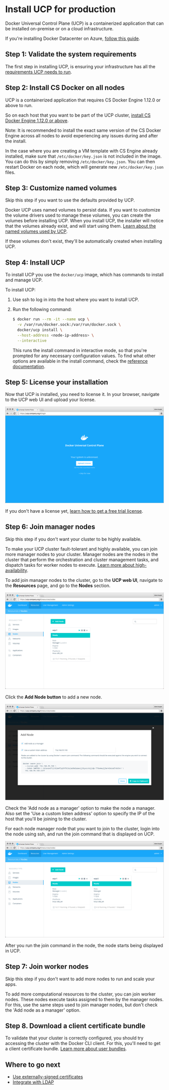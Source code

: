 <!--[metadata]>
+++
aliases = [ "/ucp/production-install/"]
title = "Install UCP for production"
description = "Learn how to install Docker Universal Control Plane on production"
keywords = ["Universal Control Plane, UCP, install"]
[menu.main]
parent="mn_ucp_installation"
identifier="ucp_install_production"
weight=20
+++
<![end-metadata]-->

# Install UCP for production

Docker Universal Control Plane (UCP) is a containerized application that can be
installed on-premise or on a cloud infrastructure.

If you're installing Docker Datacenter on Azure, [follow this guide](https://success.docker.com/?cid=ddc-on-azure).

## Step 1: Validate the system requirements

The first step in installing UCP, is ensuring your
infrastructure has all the [requirements UCP needs to run](system-requirements.md).


## Step 2: Install CS Docker on all nodes

UCP is a containerized application that requires CS Docker Engine 1.12.0 or
above to run.

So on each host that you want to be part of the UCP cluster,
[install CS Docker Engine 1.12.0 or above](https://docs.docker.com/docker-trusted-registry/cs-engine/install/).

Note: It is recommended to install the exact same version of the CS Docker Engine across all nodes to avoid experiencing any issues during and after the install.

In the case where you are creating a VM template with CS Engine already installed, make sure that `/etc/docker/key.json` is not included in the image. You can do this by simply removing `/etc/docker/key.json`. You can then restart Docker on each node, which will generate new `/etc/docker/key.json` files.


## Step 3: Customize named volumes

Skip this step if you want to use the defaults provided by UCP.

Docker UCP uses named volumes to persist data. If you want
to customize the volume drivers used to manage these volumes, you can
create the volumes before installing UCP. When you install UCP, the installer
will notice that the volumes already exist, and will start using them.
[Learn about the named volumes used by UCP](../architecture.md).

If these volumes don't exist, they'll be automatically created when installing
UCP.

## Step 4: Install UCP

To install UCP you use the `docker/ucp` image, which has commands to install and
manage UCP.

To install UCP:

1. Use ssh to log in into the host where you want to install UCP.

2. Run the following command:

    ```bash
    $ docker run --rm -it --name ucp \
      -v /var/run/docker.sock:/var/run/docker.sock \
      docker/ucp install \
      --host-address <node-ip-address> \
      --interactive
    ```

    This runs the install command in interactive mode, so that you're
    prompted for any necessary configuration values.
    To find what other options are available in the install command, check the
    [reference documentation](../reference/install.md).

## Step 5: License your installation

Now that UCP is installed, you need to license it. In your browser, navigate
to the UCP web UI and upload your license.

![](../images/install-production-1.png)

If you don't have a license yet, [learn how to get a free trial license](license.md).

## Step 6: Join manager nodes

Skip this step if you don't want your cluster to be highly available.

To make your UCP cluster fault-tolerant and highly available, you
can join more manager nodes to your cluster. Manager nodes are the nodes in the
cluster that perform the orchestration and cluster management tasks, and
dispatch tasks for worker nodes to execute.
[Learn more about high-availability](../high-availability/set-up-high-availability.md).

To add join manager nodes to the cluster, go to the **UCP web UI**, navigate to
the **Resources** page, and go to the **Nodes** section.

![](../images/install-production-2.png)

Click the **Add Node button** to add a new node.

![](../images/install-production-3.png)

Check the 'Add node as a manager' option to make the node a manager. Also set
the 'Use a custom listen address' option to specify the IP of the host that
you'll be joining to the cluster.

For each node manager node that you want to join to the cluster, login into the
node using ssh, and run the join command that is displayed on UCP.

![](../images/install-production-4.png)

After you run the join command in the node, the node starts being displayed
in UCP.

## Step 7: Join worker nodes

Skip this step if you don't want to add more nodes to run and scale your apps.

To add more computational resources to the cluster, you can join worker nodes.
These nodes execute tasks assigned to them by the manager nodes. For this,
use the same steps used to join manager nodes, but don't check the
'Add node as a manager' option.

## Step 8. Download a client certificate bundle

To validate that your cluster is correctly configured, you should try accessing
the cluster with the Docker CLI client. For this, you'll need to get a client
certificate bundle.
[Learn more about user bundles](../access-ucp/cli-based-access.md).

## Where to go next

* [Use externally-signed certificates](../configuration/use-externally-signed-certs.md)
* [Integrate with LDAP](../configuration/ldap-integration.md)
